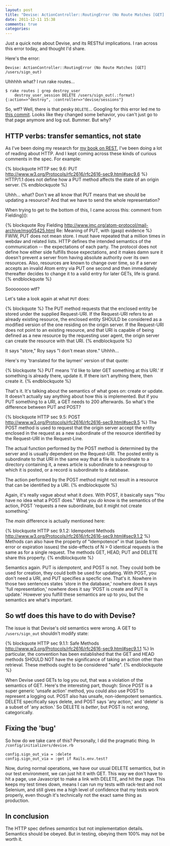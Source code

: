```yaml
---
layout: post
title: "Devise: ActionController::RoutingError (No Route Matches [GET] /users/sign_out)"
date: 2011-12-11 15:38
comments: true
categories:
---
```


Just a quick note about Devise, and its RESTful implications. I ran across this
error today, and thought I'd share.

Here's the error:

```
Devise: ActionController::RoutingError (No Route Matches [GET] /users/sign_out)
```

Uhhhhh what? I run rake routes...

```
$ rake routes | grep destroy_user
    destroy_user_session DELETE /users/sign_out(.:format)      {:action=>"destroy", :controller=>"devise/sessions"}
```

So, wtf? Well, there is that pesky `DELETE`... Googling for this error led me to
[this commit](https://github.com/plataformatec/devise/commit/f3385e96abf50e80d2ae282e1fb9bdad87a83d3c).
Looks like they changed some behavior, you can't just go to that page anymore
and log out. Bummer. But why?

## HTTP verbs: transfer semantics, not state

As I've been doing my research for [my book on REST](http://getsomere.st/), I've
been doing a lot of reading about HTTP. And I kept coming across these kinds of
curious comments in the spec. For example:

{% blockquote HTTP sec 9.6: PUT http://www.w3.org/Protocols/rfc2616/rfc2616-sec9.html#sec9.6 %}
HTTP/1.1 does not define how a PUT method affects the state of an origin server.
{% endblockquote %}

Uhhh... what? Don't we all know that PUT means that we should be updating a
resource? And that we have to send the whole representation?

When trying to get to the bottom of this, I came across this:
 comment from Fielding]():

{% blockquote Roy Fielding http://www.imc.org/atom-protocol/mail-archive/msg05425.html Re: Meaning of PUT, with (gasp) evidence %}
FWIW, PUT does not mean store.  I must have repeated that a million
times in webdav and related lists.  HTTP defines the intended
semantics of the communication -- the expectations of each party.
The protocol does not define how either side fulfills those expectations,
and it makes damn sure it doesn't prevent a server from having
absolute authority over its own resources.  Also, resources are
known to change over time, so if a server accepts an invalid Atom
entry via PUT one second and then immediately thereafter decides
to change it to a valid entry for later GETs, life is grand.
{% endblockquote %}

Soooooooo wtf?

Let's take a look again at what `PUT` does:

{% blockquote %}
The PUT method requests that the enclosed entity be stored under the supplied Request-URI. If the Request-URI refers to an already existing resource, the enclosed entity SHOULD be considered as a modified version of the one residing on the origin server. If the Request-URI does not point to an existing resource, and that URI is capable of being defined as a new resource by the requesting user agent, the origin server can create the resource with that URI.
{% endblockquote %}

It says "store," Roy says "I don't mean store." Uhhhh...

Here's my 'translated for the laymen' version of that quote:

{% blockquote %}
PUT means 'I'd like to later GET something at this URI.' If something is already
there, update it. If there isn't anything there, then create it.
{% endblockquote %}

That's it. It's talking about the semantics of what goes on: create or update.
It doesn't actually say anything about how this is implemented. But if you PUT
something to a URI, a GET needs to 200 afterwards. So what's the difference between PUT and POST?

{% blockquote HTTP sec 9.5: POST http://www.w3.org/Protocols/rfc2616/rfc2616-sec9.html#sec9.5 %}
The POST method is used to request that the origin server accept the entity
enclosed in the request as a new subordinate of the resource identified by the
Request-URI in the Request-Line.

The actual function performed by the POST method is determined by the server and
is usually dependent on the Request-URI. The posted entity is subordinate to
that URI in the same way that a file is subordinate to a directory containing
it, a news article is subordinate to a newsgroup to which it is posted, or a
record is subordinate to a database.

The action performed by the POST method might not result in a resource that can
be identified by a URI.
{% endblockquote %}

Again, it's really vague about what it _does_. With POST, it basically says "You
have no idea what a POST does." What you _do_ know is the semantics of the
action, POST 'requests a new subordinate, but it might not create something.'

The _main_ difference is actually mentioned here:


{% blockquote HTTP sec 9.1.2: Idempotent Methods http://www.w3.org/Protocols/rfc2616/rfc2616-sec9.html#sec9.1.2 %}
Methods can also have the property of "idempotence" in that (aside from error or
expiration issues) the side-effects of N > 0 identical requests is the same as
for a single request. The methods GET, HEAD, PUT and DELETE share this property.
{% endblockquote %}

Semantics again. PUT is _idempotent_, and POST is not. They could both be used
for creation, they could both be used for updating. With POST, you don't need a
URI, and PUT specifies a specfic one. That's it. Nowhere in those two sentences
states 'store in the database,' nowhere does it says 'full representation,'
nowhere does it say 'POST is create and PUT is update.' However you fulfill
these semantics are up to you, but the semantics are what's important.

## So wtf does this have to do with Devise?

The issue is that Devise's old semantics were wrong. A GET to `/users/sign_out` shouldn't modify state:

{% blockquote HTTP sec 9.1.1: Safe Methods http://www.w3.org/Protocols/rfc2616/rfc2616-sec9.html#sec9.1.1 %}
In particular, the convention has been established that the GET and HEAD methods
SHOULD NOT have the significance of taking an action other than retrieval. These
methods ought to be considered "safe".
{% endblockquote %}

When Devise used GETs to log you out, that was a violation of the semantics of
GET. Here's the interesting part, though: Since POST is a super generic 'unsafe
action' method, you could also use POST to represent a logging out. POST also
has unsafe, non-idempotent semantics. DELETE specifically says delete, and POST
says 'any action,' and 'delete' is a subset of 'any action.' So DELETE is
_better_, but POST is not _wrong_, categorically.

## Fixing the 'bug'

So how do we take care of this? Personally, I did the pragmatic thing. In
`/config/initializers/devise.rb`

```
config.sign_out_via = :delete
config.sign_out_via = :get if Rails.env.test?
```

Now, during normal operations, we have our usual DELETE semantics, but in our
test environment, we can just hit it with GET. This way we don't have to hit a page, use Javascript to make a link with DELETE, and hit the page. This keeps my test times down, means I can run my tests with rack-test and not Selenium, and still gives me a high level of confidence that my tests work properly, even though it's technically not the exact same thing as production.

## In conclusion

The HTTP spec defines _semantics_ but not implementation details. Semantics
should be obeyed. But in testing, obeying them 100% may not be worth it.
